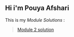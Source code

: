 ## Hi i'm Pouya Afshari

This is my *Module Solutions* :
> [Module 2 solution](https://pouy4.github.io/web-coursera/module2-solution/)
